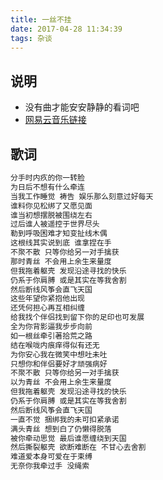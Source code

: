 ```yaml
---
title: 一丝不挂
date: 2017-04-28 11:34:39
tags: 杂谈
---
```

##  说明
*   没有曲才能安安静静的看词吧
*   [网易云音乐链接](http://music.163.com/#/song?id=64634)

##  歌词
```txt
分手时内疚的你一转脸
为日后不想有什么牵连
当我工作睡觉 祷告 娱乐那么刻意过好每天
谁料你见松绑了又愿见面
谁当初想摆脱被围绕左右
过后谁人被遥控于世界尽头
勒到呼吸困难才知变扯线木偶
这根线其实说到底 谁拿捏在手
不聚不散 只等你给另一对手擒获
那时青丝 不会用上余生来量度
但我拖着躯壳 发现沿途寻找的快乐
仍系于你肩膊 或是其实在等我舍割
然后断线风筝会直飞天国
这些年望你紧抱他出现
还凭何担心再互相纠缠
给我找个伴侣找到留下你的足印也可发展
全为你背影逼我步步向前
如一根丝牵引著拾荒之路
结在喉咙内痕痒得似有还无
为你安心我在微笑中想吐未吐
只想你和伴侣要好才顽强病好
不聚不散 只等你给另一对手擒获
以为青丝 不会用上余生来量度
但我拖着躯壳 发现沿途寻找的快乐
仍系于你肩膊 或是其实在等我舍割
然后断线风筝会直飞天国
一直不觉 捆绑我的未可扣紧承诺
满头青丝 想到白了仍懒得脱落
被你牵动思觉 最后谁愿缠绕到天国
然后撕裂躯壳 欲断难断在 不甘心去舍割
难道爱本身可爱在于束缚
无奈你我牵过手 没绳索
```
